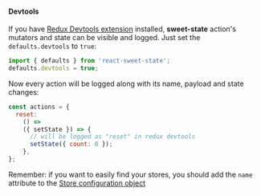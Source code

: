 #### Devtools

If you have [Redux Devtools extension](https://github.com/zalmoxisus/redux-devtools-extension) installed, **sweet-state** action's mutators and state can be visible and logged. Just set the `defaults.devtools` to `true`:

```js
import { defaults } from 'react-sweet-state';
defaults.devtools = true;
```

Now every action will be logged along with its name, payload and state changes:

```js
const actions = {
  reset:
    () =>
    ({ setState }) => {
      // will be logged as "reset" in redux devtools
      setState({ count: 0 });
    },
};
```

Remember: if you want to easily find your stores, you should add the `name` attribute to the [Store configuration object](../api/store.md)
